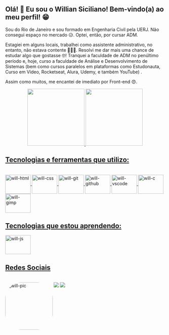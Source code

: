 ## Olá! 👋 Eu sou o Willian Siciliano! Bem-vindo(a) ao meu perfil! 😁

Sou do Rio de Janeiro e sou formado em Engenharia Civil pela UERJ. Não consegui espaço no mercado 😥. Optei, então, por cursar ADM.

Estagiei em alguns locais, trabalhei como assistente administrativo, no entanto, não estava contente 🤷🏾‍♂️. Resolvi me dar mais uma chance de estudar algo que gostasse 🤓! Tranquei a faculdade de ADM no penúltimo período e, hoje, curso a faculdade de Análise e Desenvolvimento de Sistemas (bem como cursos paralelos em plataformas como Estudonauta, Curso em Vídeo, Rocketseat, Alura, Udemy, e também YouTube) . 

Assim como muitos, me encantei de imediato por Front-end 😍.

<div align="center">
  <a href="https://github.com/willsiciliano">
  <img height="180em" src="https://github-readme-stats.vercel.app/api?username=williansiciliano&show_icons=true&theme=dracula&include_all_commits=true&count_private=true"/>
  <img height="180em" src="https://github-readme-stats.vercel.app/api/top-langs/?username=williansiciliano&layout=compact&langs_count=7&theme=dracula"/>
</div>
  
  ## Tecnologias e ferramentas que utilizo: 
  <div style="display: inline_block"><br>
  <img align="center" alt="will-html" height="60" width="80" src="https://cdn.jsdelivr.net/gh/devicons/devicon/icons/html5/html5-original-wordmark.svg">
  <img align="center" alt="will-css" height="60" width="80" src="https://cdn.jsdelivr.net/gh/devicons/devicon/icons/css3/css3-original-wordmark.svg">
  <img align="center" alt="will-git" height="60" width="80" src="https://cdn.jsdelivr.net/gh/devicons/devicon/icons/git/git-original-wordmark.svg">
  <img align="center" alt="will-github" height="60" width="80" src="https://cdn.jsdelivr.net/gh/devicons/devicon/icons/github/github-original-wordmark.svg">
  <img align="center" alt="will-vscode" height="60" width="80" src="https://cdn.jsdelivr.net/gh/devicons/devicon/icons/vscode/vscode-original-wordmark.svg">
  <img align="center" alt="will-c" height="60" width="80" src="https://cdn.jsdelivr.net/gh/devicons/devicon/icons/c/c-original.svg">
  <img align="center" alt="will-gimp" height="60" width="80" src="https://cdn.jsdelivr.net/gh/devicons/devicon/icons/gimp/gimp-original-wordmark.svg">
  
    
  ## Tecnologias que estou aprendendo:   
  <img align="center" alt="will-js" height="60" width="80" src="https://cdn.jsdelivr.net/gh/devicons/devicon/icons/javascript/javascript-original.svg">

  ## Redes Sociais
    
  <div style="display: inline_block"><br> 
  <a href="https://www.instagram.com/williansiciliano/" target="_blank"><img src="https://img.shields.io/badge/-Instagram-%23E4405F?style=for-the-badge&logo=instagram&logoColor=white" target="_blank"></a>
  <a href="https://www.linkedin.com/in/willian-siciliano/" target="_blank"><img src="https://img.shields.io/badge/-LinkedIn-%230077B5?style=for-the-badge&logo=linkedin&logoColor=white" target="_blank"></a> 
    
  <img align="left" alt="will-pic" height="150" style="border-radius:50px;"        src="https://cdn.discordapp.com/attachments/605480480917291060/1026391182038802432/caractura_will_anime.png">
    
  </div>
